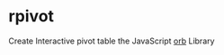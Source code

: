 # rpivot

 Create Interactive pivot table the JavaScript [orb](http://nnajm.github.io/orb/) Library
